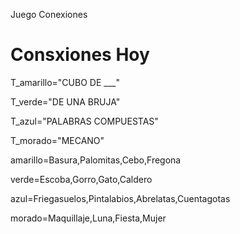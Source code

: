 Juego Conexiones
# Consxiones Hoy #

T_amarillo="CUBO DE ___"

T_verde="DE UNA BRUJA"

T_azul="PALABRAS COMPUESTAS"

T_morado="MECANO"

amarillo=Basura,Palomitas,Cebo,Fregona

verde=Escoba,Gorro,Gato,Caldero

azul=Friegasuelos,Pintalabios,Abrelatas,Cuentagotas

morado=Maquillaje,Luna,Fiesta,Mujer